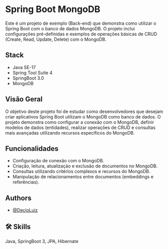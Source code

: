 
# Spring Boot MongoDB

Este é um projeto de exemplo (Back-end) que demonstra como utilizar o Spring Boot com o banco de dados MongoDB. O projeto inclui configurações pré-definidas e exemplos de operações básicas de CRUD (Create, Read, Update, Delete) com o MongoDB.

## Stack
 - Java SE-17
 - Spring Tool Suite 4 
 - SpringBoot 3.0
 - MongoDB

## Visão Geral
O objetivo deste projeto foi de estudar como desenvolvedores que desejam criar aplicativos Spring Boot utilizam o MongoDB como banco de dados. O projeto demonstra como configurar a conexão com o MongoDB, definir modelos de dados (entidades), realizar operações de CRUD e consultas mais avançadas utilizando recursos específicos do MongoDB.

## Funcionalidades
 - Configuração de conexão com o MongoDB.
 - Criação, leitura, atualização e exclusão de documentos no MongoDB.
 - Consultas utilizando critérios complexos e recursos do MongoDB.
 - Manipulação de relacionamentos entre documentos (embeddings e referências).
## 

## Authors

- [@DecioLuiz](https://www.github.com/DecioLuiz)


## 🛠 Skills
Java, SpringBoot 3, JPA, Hibernate

